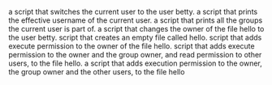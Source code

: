 a script that switches the current user to the user betty.
a script that prints the effective username of the current user.
a script that prints all the groups the current user is part of.
 a script that changes the owner of the file hello to the user betty.
script that creates an empty file called hello.
script that adds execute permission to the owner of the file hello.
 script that adds execute permission to the owner and the group owner, and read permission to other users, to the file hello.
a script that adds execution permission to the owner, the group owner and the other users, to the file hello

